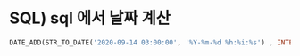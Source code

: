 # SQL) sql  에서 날짜 계산



```sql
DATE_ADD(STR_TO_DATE('2020-09-14 03:00:00', '%Y-%m-%d %h:%i:%s') , INTERVAL -24 HOUR
```

